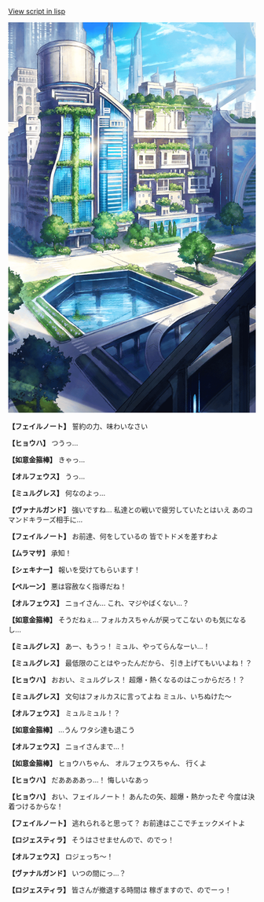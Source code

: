 [View script in lisp](../scripts/210102121.txt)

![in_city.png](../images/backgrounds/in_city.png)

**【フェイルノート】**
誓約の力、味わいなさい

**【ヒョウハ】**
つうっ…

**【如意金箍棒】**
きゃっ…

**【オルフェウス】**
うっ…

**【ミュルグレス】**
何なのよっ…

**【ヴァナルガンド】**
強いですね…
私達との戦いで疲労していたとはいえ
あのコマンドキラーズ相手に…

**【フェイルノート】**
お前達、何をしているの
皆でトドメを差すわよ

**【ムラマサ】**
承知！

**【シェキナー】**
報いを受けてもらいます！

**【ペルーン】**
悪は容赦なく指導だね！

**【オルフェウス】**
ニョイさん…
これ、マジやばくない…？

**【如意金箍棒】**
そうだねぇ…
フォルカスちゃんが戻ってこない
のも気になるし…

**【ミュルグレス】**
あー、もうっ！
ミュル、やってらんなーい…！

**【ミュルグレス】**
最低限のことはやったんだから、
引き上げてもいいよね！？

**【ヒョウハ】**
おおい、ミュルグレス！
超爆・熱くなるのはこっからだろ！？

**【ミュルグレス】**
文句はフォルカスに言ってよね
ミュル、いちぬけた～

**【オルフェウス】**
ミュルミュル！？

**【如意金箍棒】**
…うん
ワタシ達も退こう

**【オルフェウス】**
ニョイさんまで…！

**【如意金箍棒】**
ヒョウハちゃん、
オルフェウスちゃん、
行くよ

**【ヒョウハ】**
だああああっ…！
悔しいなあっ

**【ヒョウハ】**
おい、フェイルノート！
あんたの矢、超爆・熱かったぞ
今度は決着つけるからな！

**【フェイルノート】**
逃れられると思って？
お前達はここでチェックメイトよ

**【ロジェスティラ】**
そうはさせませんので、のでっ！

**【オルフェウス】**
ロジェっち～！

**【ヴァナルガンド】**
いつの間にっ…？

**【ロジェスティラ】**
皆さんが撤退する時間は
稼ぎますので、のでーっ！
